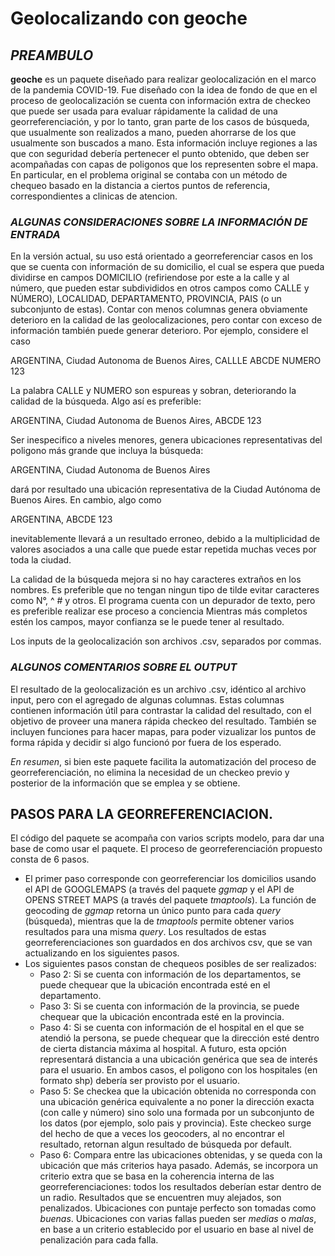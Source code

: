 # Geolocalizando con geoche
## *PREAMBULO*

**geoche** es un paquete diseñado para realizar geolocalización en el marco de la pandemia COVID-19. Fue diseñado con la idea de fondo
de que en el proceso de geolocalización se cuenta con información extra de checkeo que puede ser usada para evaluar rápidamente la calidad
de una georreferenciación, y por lo tanto, gran parte de los casos de búsqueda, que usualmente son realizados a mano, pueden ahorrarse
de los que usualmente son buscados a mano. Esta información incluye regiones a las que con seguridad debería pertenecer el
punto obtenido, que deben ser acompañadas con capas de poligonos que los representen sobre el mapa. En particular, en el problema original
se contaba con un método de chequeo basado en la distancia a ciertos puntos de referencia, correspondientes a clinicas de atencion.

### *ALGUNAS CONSIDERACIONES SOBRE LA INFORMACIÓN DE ENTRADA*

En la versión actual, su uso está orientado a georreferenciar casos en los que se cuenta con información de su domicilio, el
cual se espera que pueda dividirse en campos DOMICILIO  (refiriendose por este a la calle y al número, que pueden estar subdivididos
en otros campos como CALLE y NÚMERO), LOCALIDAD, DEPARTAMENTO, PROVINCIA, PAIS (o un subconjunto de estas).
Contar con menos columnas genera obviamente deterioro en la calidad de las geolocalizaciones, pero contar con exceso de
información también puede generar deterioro. Por ejemplo, considere el caso

ARGENTINA, Ciudad Autonoma de Buenos Aires, CALLLE ABCDE NUMERO 123

La palabra CALLE y NUMERO son espureas y sobran, deteriorando la calidad de la búsqueda. Algo así es preferible:

ARGENTINA, Ciudad Autonoma de Buenos Aires, ABCDE 123

Ser inespecifico a niveles menores, genera ubicaciones representativas del poligono más grande que incluya la búsqueda:

ARGENTINA, Ciudad Autonoma de Buenos Aires

dará por resultado una ubicación representativa de la Ciudad Autónoma de Buenos Aires. En cambio, algo como

ARGENTINA, ABCDE 123

inevitablemente llevará a un resultado erroneo, debido a la multiplicidad de valores asociados a una calle que puede estar
repetida muchas veces por toda la ciudad.

La calidad de la búsqueda mejora si no hay caracteres extraños en los nombres. Es preferible que no tengan ningun tipo de tilde
evitar caracteres como N°, ^ # y otros. El programa cuenta con un depurador de texto, pero es preferible realizar ese proceso a conciencia
Mientras más completos estén los campos, mayor confianza se le puede tener al resultado.

Los inputs de la geolocalización son archivos .csv, separados por commas.

### *ALGUNOS COMENTARIOS SOBRE EL OUTPUT*

El resultado de la geolocalización es un archivo .csv, idéntico al archivo input, pero con el agregado de algunas columnas.
Estas columnas contienen información útil para contrastar la calidad del resultado, con el objetivo de proveer una manera rápida 
checkeo del resultado. También se incluyen funciones para hacer mapas, para poder vizualizar los puntos de forma rápida y decidir si
algo funcionó por fuera de los esperado.

*En resumen*, si bien este paquete facilita la automatización del proceso de georreferenciación, no elimina la necesidad de un checkeo
previo y posterior de la información que se emplea y se obtiene.

## PASOS PARA LA GEORREFERENCIACION.
El código del paquete se acompaña con varios scripts modelo, para dar una base de como usar el paquete. El proceso de georreferenciación
propuesto consta de 6 pasos.
- El primer paso corresponde con georreferenciar los domicilios usando el API de GOOGLEMAPS (a través del paquete *ggmap* y el API de OPENS STREET MAPS (a través del paquete *tmaptools*). La función de geocoding de *ggmap* retorna un único punto para cada *query* (búsqueda), mientras que la de *tmaptools* permite obtener varios resultados para una misma *query*. Los resultados de estas georreferenciaciones son guardados en dos archivos csv, que se van actualizando en los siguientes pasos.
- Los siguientes pasos constan de chequeos posibles de ser realizados:
  * Paso 2: Si se cuenta con información de los departamentos, se puede chequear que la ubicación encontrada esté en el departamento.  
  * Paso 3: Si se cuenta con información de la provincia, se puede chequear que la ubicación encontrada esté en la provincia.
  * Paso 4: Si se cuenta con información de el hospital en el que se atendió la persona, se puede chequear que la dirección esté dentro de cierta distancia máxima al hospital. A futuro, esta opción representará distancia a una ubicación genérica que sea de interés para el usuario. En ambos casos, el poligono con los hospitales (en formato shp) debería ser provisto por el usuario.
  * Paso 5: Se checkea que la ubicación obtenida no corresponda con una ubicación genérica equivalente a no poner la dirección exacta (con calle y número) sino solo una formada por un subconjunto de los datos (por ejemplo, solo pais y provincia). Este checkeo surge del hecho de que a veces los geocoders, al no encontrar el resultado, retornan algun resultado de búsqueda por default.
  * Paso 6: Compara entre las ubicaciones obtenidas, y se queda con la ubicación que más criterios haya pasado. Además, se incorpora un criterio extra que se basa en la coherencia interna de las georreferenciaciones: todos los resultados deberían estar dentro de un radio. Resultados que se encuentren muy alejados, son penalizados. Ubicaciones con puntaje perfecto son tomadas como _buenas_. Ubicaciones con varias fallas pueden ser _medias_ o _malas_, en base a un criterio establecido por el usuario en base al nivel de penalización para cada falla.





